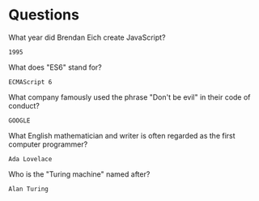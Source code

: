 # Questions

What year did Brendan Eich create JavaScript?

```
1995
```

What does "ES6" stand for?

```
ECMAScript 6
```

What company famously used the phrase "Don't be evil" in their code of conduct?

```
GOOGLE
```

What English mathematician and writer is often regarded as the first computer programmer?

```
Ada Lovelace 
```

Who is the "Turing machine" named after?

```
Alan Turing
```
